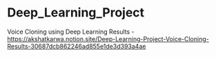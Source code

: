# Deep_Learning_Project
Voice Cloning using Deep Learning Results - https://akshatkarwa.notion.site/Deep-Learning-Project-Voice-Cloning-Results-30687dcb862246ad855e1de3d393a4ae
